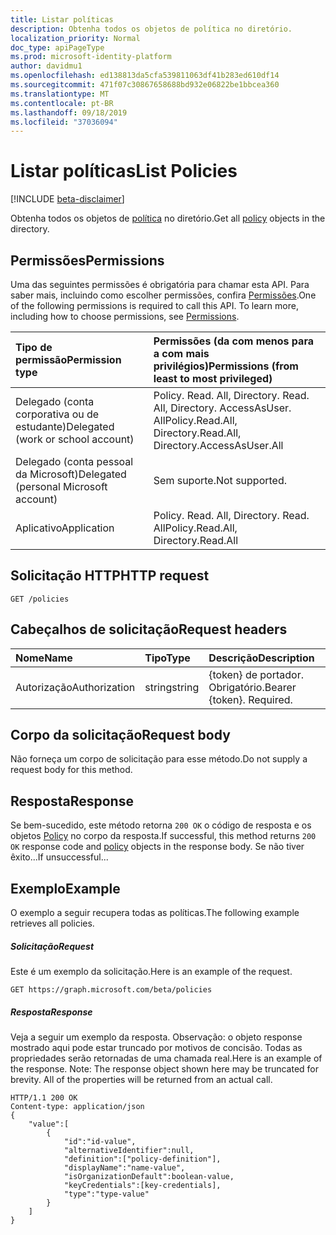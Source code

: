 ```yaml
---
title: Listar políticas
description: Obtenha todos os objetos de política no diretório.
localization_priority: Normal
doc_type: apiPageType
ms.prod: microsoft-identity-platform
author: davidmu1
ms.openlocfilehash: ed138813da5cfa539811063df41b283ed610df14
ms.sourcegitcommit: 471f07c30867658688bd932e06822be1bbcea360
ms.translationtype: MT
ms.contentlocale: pt-BR
ms.lasthandoff: 09/18/2019
ms.locfileid: "37036094"
---
```

# <a name="list-policies"></a><span data-ttu-id="f7c58-103">Listar políticas</span><span class="sxs-lookup"><span data-stu-id="f7c58-103">List Policies</span></span>

[!INCLUDE [beta-disclaimer](../../includes/beta-disclaimer.md)]

<span data-ttu-id="f7c58-104">Obtenha todos os objetos de [política](../resources/policy.md) no diretório.</span><span class="sxs-lookup"><span data-stu-id="f7c58-104">Get all [policy](../resources/policy.md) objects in the directory.</span></span>

## <a name="permissions"></a><span data-ttu-id="f7c58-105">Permissões</span><span class="sxs-lookup"><span data-stu-id="f7c58-105">Permissions</span></span>
<span data-ttu-id="f7c58-p101">Uma das seguintes permissões é obrigatória para chamar esta API. Para saber mais, incluindo como escolher permissões, confira [Permissões](/graph/permissions-reference).</span><span class="sxs-lookup"><span data-stu-id="f7c58-p101">One of the following permissions is required to call this API. To learn more, including how to choose permissions, see [Permissions](/graph/permissions-reference).</span></span>

|<span data-ttu-id="f7c58-108">Tipo de permissão</span><span class="sxs-lookup"><span data-stu-id="f7c58-108">Permission type</span></span>      | <span data-ttu-id="f7c58-109">Permissões (da com menos para a com mais privilégios)</span><span class="sxs-lookup"><span data-stu-id="f7c58-109">Permissions (from least to most privileged)</span></span>              |
|:--------------------|:---------------------------------------------------------|
|<span data-ttu-id="f7c58-110">Delegado (conta corporativa ou de estudante)</span><span class="sxs-lookup"><span data-stu-id="f7c58-110">Delegated (work or school account)</span></span> | <span data-ttu-id="f7c58-111">Policy. Read. All, Directory. Read. All, Directory. AccessAsUser. All</span><span class="sxs-lookup"><span data-stu-id="f7c58-111">Policy.Read.All, Directory.Read.All, Directory.AccessAsUser.All</span></span>    |
|<span data-ttu-id="f7c58-112">Delegado (conta pessoal da Microsoft)</span><span class="sxs-lookup"><span data-stu-id="f7c58-112">Delegated (personal Microsoft account)</span></span> | <span data-ttu-id="f7c58-113">Sem suporte.</span><span class="sxs-lookup"><span data-stu-id="f7c58-113">Not supported.</span></span>    |
|<span data-ttu-id="f7c58-114">Aplicativo</span><span class="sxs-lookup"><span data-stu-id="f7c58-114">Application</span></span> | <span data-ttu-id="f7c58-115">Policy. Read. All, Directory. Read. All</span><span class="sxs-lookup"><span data-stu-id="f7c58-115">Policy.Read.All, Directory.Read.All</span></span> |

## <a name="http-request"></a><span data-ttu-id="f7c58-116">Solicitação HTTP</span><span class="sxs-lookup"><span data-stu-id="f7c58-116">HTTP request</span></span>
<!-- { "blockType": "ignored" } -->
```http
GET /policies
```
## <a name="request-headers"></a><span data-ttu-id="f7c58-117">Cabeçalhos de solicitação</span><span class="sxs-lookup"><span data-stu-id="f7c58-117">Request headers</span></span>
| <span data-ttu-id="f7c58-118">Nome</span><span class="sxs-lookup"><span data-stu-id="f7c58-118">Name</span></span>       | <span data-ttu-id="f7c58-119">Tipo</span><span class="sxs-lookup"><span data-stu-id="f7c58-119">Type</span></span> | <span data-ttu-id="f7c58-120">Descrição</span><span class="sxs-lookup"><span data-stu-id="f7c58-120">Description</span></span>|
|:---------------|:--------|:----------|
| <span data-ttu-id="f7c58-121">Autorização</span><span class="sxs-lookup"><span data-stu-id="f7c58-121">Authorization</span></span>  | <span data-ttu-id="f7c58-122">string</span><span class="sxs-lookup"><span data-stu-id="f7c58-122">string</span></span>  | <span data-ttu-id="f7c58-p102">{token} de portador. Obrigatório.</span><span class="sxs-lookup"><span data-stu-id="f7c58-p102">Bearer {token}. Required.</span></span> |

## <a name="request-body"></a><span data-ttu-id="f7c58-125">Corpo da solicitação</span><span class="sxs-lookup"><span data-stu-id="f7c58-125">Request body</span></span>
<span data-ttu-id="f7c58-126">Não forneça um corpo de solicitação para esse método.</span><span class="sxs-lookup"><span data-stu-id="f7c58-126">Do not supply a request body for this method.</span></span>

## <a name="response"></a><span data-ttu-id="f7c58-127">Resposta</span><span class="sxs-lookup"><span data-stu-id="f7c58-127">Response</span></span>

<span data-ttu-id="f7c58-128">Se bem-sucedido, este método retorna `200 OK` o código de resposta e os objetos [Policy](../resources/policy.md) no corpo da resposta.</span><span class="sxs-lookup"><span data-stu-id="f7c58-128">If successful, this method returns `200 OK` response code and [policy](../resources/policy.md) objects in the response body.</span></span> <span data-ttu-id="f7c58-129">Se não tiver êxito...</span><span class="sxs-lookup"><span data-stu-id="f7c58-129">If unsuccessful...</span></span>

## <a name="example"></a><span data-ttu-id="f7c58-130">Exemplo</span><span class="sxs-lookup"><span data-stu-id="f7c58-130">Example</span></span>
<span data-ttu-id="f7c58-131">O exemplo a seguir recupera todas as políticas.</span><span class="sxs-lookup"><span data-stu-id="f7c58-131">The following example retrieves all policies.</span></span>

##### <a name="request"></a><span data-ttu-id="f7c58-132">Solicitação</span><span class="sxs-lookup"><span data-stu-id="f7c58-132">Request</span></span>
<span data-ttu-id="f7c58-133">Este é um exemplo da solicitação.</span><span class="sxs-lookup"><span data-stu-id="f7c58-133">Here is an example of the request.</span></span>

```http
GET https://graph.microsoft.com/beta/policies
```

##### <a name="response"></a><span data-ttu-id="f7c58-134">Resposta</span><span class="sxs-lookup"><span data-stu-id="f7c58-134">Response</span></span>
<span data-ttu-id="f7c58-p104">Veja a seguir um exemplo da resposta. Observação: o objeto response mostrado aqui pode estar truncado por motivos de concisão. Todas as propriedades serão retornadas de uma chamada real.</span><span class="sxs-lookup"><span data-stu-id="f7c58-p104">Here is an example of the response. Note: The response object shown here may be truncated for brevity. All of the properties will be returned from an actual call.</span></span>

```http
HTTP/1.1 200 OK
Content-type: application/json
{
    "value":[
        {
            "id":"id-value",
            "alternativeIdentifier":null,
            "definition":["policy-definition"],
            "displayName":"name-value",
            "isOrganizationDefault":boolean-value,
            "keyCredentials":[key-credentials],
            "type":"type-value"
        }
    ]
}
```

